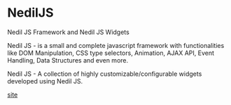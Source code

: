 NedilJS
=======

Nedil JS Framework and Nedil JS Widgets

Nedil JS - is a small and complete javascript framework with functionalities like DOM Manipulation, CSS type selectors,
Animation, AJAX API, Event Handling, Data Structures and even more.

Nedil JS - A collection of highly customizable/configurable widgets developed using Nedil JS.

[site](http://senthilnathan87.github.io/NedilJS/)
